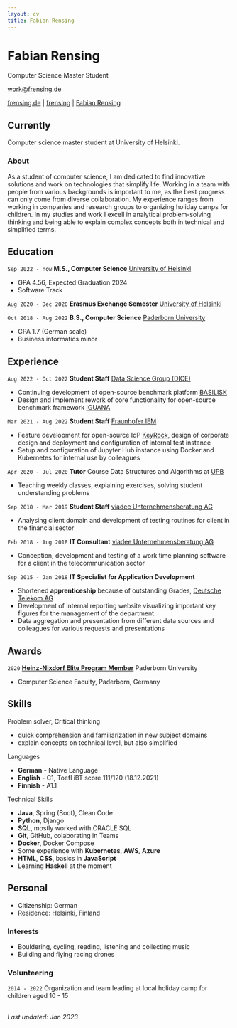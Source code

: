 ```yaml
---
layout: cv
title: Fabian Rensing
---
```

# Fabian Rensing
Computer Science Master Student

<a href="work@frensing.de">work@frensing.de</a>

<div id="webaddress">
    <a href="https://frensing.de"><i class="fas fa-home"></i> frensing.de</a>
    | <a href="https://github.com/frensing"><i class="fab fa-github"></i> frensing</a>
    | <a href="https://www.linkedin.com/in/fabian-rensing-75aa941b8"><i class="fab fa-linkedin"></i> Fabian Rensing</a>
</div>


## Currently

Computer science master student at University of Helsinki.

### About

As a student of computer science, I am dedicated to find innovative solutions and work on technologies that simplify life. Working in a team with people from various backgrounds is important to me, as the best progress can only come from diverse collaboration. My experience ranges from working in companies and research groups to organizing holiday camps for children. 
In my studies and work I excell in analytical problem-solving thinking and being able to explain complex concepts both in technical and simplified terms.
<!-- 
I want to use my analytical and technical skills to shape a sustainable future by developing software and solving various problems. -->


## Education

`Sep 2022 - now`
**M.S., Computer Science** [University of Helsinki](https://www.helsinki.fi/en/faculty-science/faculty/computer-science)
- GPA 4.56, Expected Graduation 2024
- Software Track

`Aug 2020 - Dec 2020`
**Erasmus Exchange Semester** [University of Helsinki](https://www.helsinki.fi/en/faculty-science/faculty/computer-science)

`Oct 2018 - Aug 2022`
**B.S., Computer Science** [Paderborn University](https://www.uni-paderborn.de/en/)
- GPA 1.7 (German scale)
- Business informatics minor 


## Experience

<!-- (See [LinkedIn](https://www.linkedin.com/in/fabian-rensing-75aa941b8) for short description of tasks) -->

<!-- ### Student Jobs -->

`Aug 2022 - Oct 2022`
**Student Staff** [Data Science Group (DICE)](https://dice-research.org/)
- Continuing development of open-source benchmark platform [BASILISK](https://github.com/dice-group/Basilisk)
- Design and implement rework of core functionality for open-source benchmark framework [IGUANA](https://github.com/dice-group/IGUANA)

`Mar 2021 - Aug 2022`
**Student Staff** [Fraunhofer IEM](https://www.iem.fraunhofer.de/en.html)
- Feature development for open-source IdP [KeyRock](https://github.com/ging/fiware-idm), design of corporate design and deployment and configuration of internal test instance
- Setup and configuration of Jupyter Hub instance using Docker and Kubernetes for internal use by colleagues

`Apr 2020 - Jul 2020`
**Tutor** Course Data Structures and Algorithms at [UPB](https://www.uni-paderborn.de/en/)
- Teaching weekly classes, explaining exercises, solving student understanding problems

`Sep 2018 - Mar 2019`
**Student Staff** [viadee Unternehmensberatung AG](https://www.viadee.de/en/)
- Analysing client domain and development of testing routines for client in the financial sector


<!-- ### Fulltime Work -->

`Feb 2018 - Aug 2018`
**IT Consultant** [viadee Unternehmensberatung AG](https://www.viadee.de/en/)
- Conception, development and testing of a work time planning software for a client in the telecommunication sector

`Sep 2015 - Jan 2018`
**IT Specialist for Application Development**
- Shortened **apprenticeship** because of outstanding Grades, [Deutsche Telekom AG](https://www.telekom.com/en)
- Development of internal reporting website visualizing important key figures for the management of the department.
- Data aggregation and presentation from different data sources and colleagues for various requests and presentations


## Awards

`2020`
[**Heinz-Nixdorf Elite Program Member**](https://www.eim.uni-paderborn.de/en/faculty/courses-of-study/studies/support-for-talent) Paderborn University
- Computer Science Faculty, Paderborn, Germany


## Skills
Problem solver, Critical thinking
- quick comprehension and familiarization in new subject domains
- explain concepts on technical level, but also simplified

Languages
- **German** - Native Language
- **English** - C1, Toefl iBT score 111/120 (18.12.2021)
- **Finnish** - A1.1

Technical Skills
- **Java**, Spring (Boot), Clean Code
- **Python**, Django
- **SQL**, mostly worked with ORACLE SQL
- **Git**, GitHub, colaborating in Teams
- **Docker**, Docker Compose
- Some experience with **Kubernetes**, **AWS**, **Azure**
- **HTML**, **CSS**, basics in **JavaScript**
- Learning **Haskell** at the moment


## Personal
- Citizenship: German
- Residence: Helsinki, Finland

### Interests
- Bouldering, cycling, reading, listening and collecting music
- Building and flying racing drones

### Volunteering

`2014 - 2022`
Organization and team leading at local holiday camp for children aged 10 - 15

\
<em id="updated">Last updated: Jan 2023</em>



